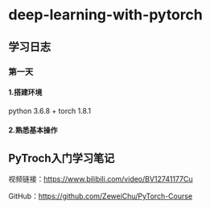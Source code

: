 # deep-learning-with-pytorch

## 学习日志

### 第一天

#### 1.搭建环境

python 3.6.8 + torch 1.8.1

#### 2.熟悉基本操作

## PyTroch入门学习笔记

视频链接：<https://www.bilibili.com/video/BV12741177Cu>

GitHub：<https://github.com/ZeweiChu/PyTorch-Course>
